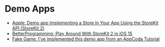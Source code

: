 # Demo Apps 

* [Apple: Demo app Implementing a Store In Your App Using the StoreKit API (StoreKit 2)](https://developer.apple.com/documentation/storekit/in-app_purchase/implementing_a_store_in_your_app_using_the_storekit_api)
* [BetterProgramming: Play Around With StoreKit 2 in iOS 15](https://betterprogramming.pub/play-around-with-storekit-2-in-ios-15-f10a8b822b97)
* [Fake Game: I've implemented this demo app from an AppCoda Tutorial](https://github.com/alexpaul/In-App-Purchases/tree/main/FakeGame)
